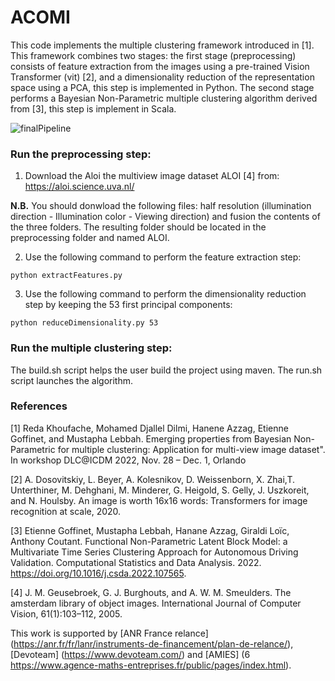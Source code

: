 # ACOMI

This code implements the multiple clustering framework introduced in [1]. This framework combines two stages: the first stage (preprocessing) consists of feature extraction from the images using a pre-trained Vision Transformer (vit) [2],  and a 
dimensionality reduction of the representation space using a PCA, this step is implemented in Python. The second stage performs a Bayesian Non-Parametric 
multiple clustering algorithm derived from [3], this step is implement in Scala. 

![finalPipeline](https://user-images.githubusercontent.com/78457170/208433316-d6f951ca-7d91-48ae-b9ab-38c9e63673af.jpg)

### Run the preprocessing step: 

1. Download the Aloi the multiview image dataset ALOI [4] from:  https://aloi.science.uva.nl/

**N.B.** You should donwload the following files: half resolution (illumination direction - Illumination color - Viewing direction) and fusion the contents of the three folders. The resulting folder should be located in the preprocessing folder and named ALOI. 

2. Use the following command to perform the feature extraction step: 

```
python extractFeatures.py 
```

3. Use the following command to perform the dimensionality reduction step by keeping the 53 first principal components:

```
python reduceDimensionality.py 53
```

### Run the multiple clustering step: 

The build.sh script helps the user build the project using maven. The run.sh script launches the algorithm.

### References

[1] Reda Khoufache, Mohamed Djallel Dilmi, Hanene Azzag, Etienne Goffinet, and Mustapha Lebbah. Emerging properties from Bayesian Non-Parametric for multiple clustering: Application for multi-view image dataset". In workshop DLC@ICDM 2022, Nov. 28 – Dec. 1, Orlando

[2] A. Dosovitskiy, L. Beyer, A. Kolesnikov, D. Weissenborn, X. Zhai,T. Unterthiner, M. Dehghani, M. Minderer, G. Heigold, S. Gelly, J. Uszkoreit, and N. Houlsby. An image is worth 16x16 words: Transformers for image recognition at scale, 2020.

[3] Etienne Goffinet, Mustapha Lebbah, Hanane Azzag, Giraldi Loïc, Anthony Coutant. Functional Non-Parametric Latent Block Model: a Multivariate Time Series Clustering Approach for Autonomous Driving Validation. Computational Statistics and Data Analysis. 2022. https://doi.org/10.1016/j.csda.2022.107565.

[4]  J. M. Geusebroek, G. J. Burghouts, and A. W. M. Smeulders. The amsterdam library of object images. International Journal of Computer Vision, 61(1):103–112, 2005.

This work is supported by [ANR France relance] (https://anr.fr/fr/lanr/instruments-de-financement/plan-de-relance/), [Devoteam] (https://www.devoteam.com/) and [AMIES] (6 https://www.agence-maths-entreprises.fr/public/pages/index.html).
